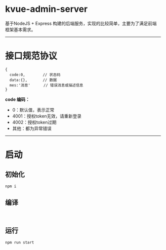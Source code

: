 
# kvue-admin-server

基于NodeJS + Express 构建的后端服务，实现的比较简单，主要为了满足前端框架基本需求。

---

# 接口规范协议
```
{
  code:0,        // 状态码
  data:{},       // 数据
  mes:'消息'      // 错误消息或描述信息
}
```
**code 编码：**

- 0：默认值，表示正常
- 4001：授权token无效，请重新登录
- 4002：授权token过期
- 其他：都为异常错误

---

# 启动

## 初始化
``` npm i ```

## 编译
``` ```

## 运行
``` npm run start ```